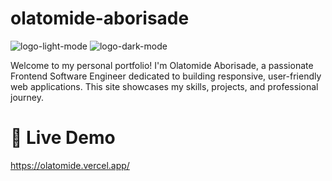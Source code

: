 # olatomide-aborisade
![logo-light-mode](https://github.com/user-attachments/assets/b0d0616d-1ef0-4505-8396-ea37b7e9104d)
![logo-dark-mode](https://github.com/user-attachments/assets/c4998e9d-3d49-409f-a32a-e24e20525efb)

Welcome to my personal portfolio! I'm Olatomide Aborisade, a passionate Frontend Software Engineer dedicated to building responsive, user-friendly web applications. This site showcases my skills, projects, and professional journey.

# 🚀 Live Demo
https://olatomide.vercel.app/
